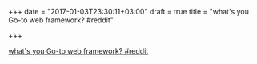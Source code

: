 +++
date = "2017-01-03T23:30:11+03:00"
draft = true
title = "what's you Go-to web framework?  #reddit"

+++

<p><a href="https://t.co/1Az302Ixex">what's you Go-to web framework?  #reddit</a></p>
